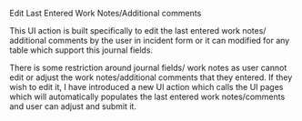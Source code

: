 Edit Last Entered Work Notes/Additional comments

This UI action is built specifically to edit the last entered work notes/ additional comments by the user in incident form or it can modified for any table which support this journal fields.

There is some restriction around journal fields/ work notes as user cannot edit or adjust the work notes/additional comments that they entered. If they wish to edit it, I have introduced a new
UI action which calls the UI pages which will automatically populates the last entered work notes/comments and user can adjust and submit it.

